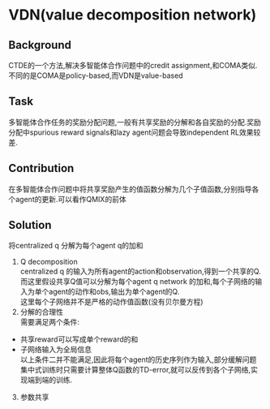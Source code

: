 # VDN(value decomposition network)
## Background
CTDE的一个方法,解决多智能体合作问题中的credit assignment,和COMA类似.不同的是COMA是policy-based,而VDN是value-based
## Task
多智能体合作任务的奖励分配问题,一般有共享奖励的分解和各自奖励的分配.奖励分配中spurious reward signals和lazy agent问题会导致independent RL效果较差.

## Contribution
在多智能体合作问题中将共享奖励产生的值函数分解为几个子值函数,分别指导各个agent的更新.可以看作QMIX的前体

## Solution
将centralized q 分解为每个agent q的加和
1. Q decomposition  
centralized q 的输入为所有agent的action和observation,得到一个共享的Q.而这里假设共享Q值可以分解为每个agent q network 的加和,每个子网络的输入为单个agent的动作和obs,输出为单个agent的Q.  
这里每个子网络并不是严格的动作值函数(没有贝尔曼方程)  
2. 分解的合理性  
需要满足两个条件:  
+ 共享reward可以写成单个reward的和
+ 子网络输入为全局信息  
以上条件二并不能满足,因此将每个agent的历史序列作为输入,部分缓解问题  
集中式训练时只需要计算整体Q函数的TD-error,就可以反传到各个子网络,实现端到端的训练.
3. 参数共享